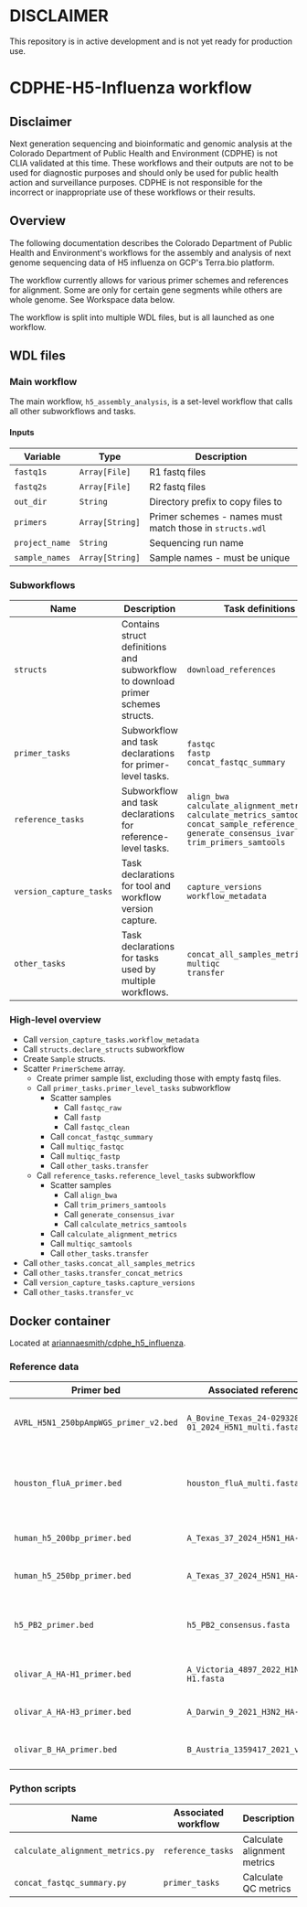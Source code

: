 # DISCLAIMER
This repository is in active development and is not yet ready for production use.

# CDPHE-H5-Influenza workflow

## Disclaimer
Next generation sequencing and bioinformatic and genomic analysis at the Colorado Department of Public Health and Environment (CDPHE) is not CLIA validated at this time. These workflows and their outputs are not to be used for diagnostic purposes and should only be used for public health action and surveillance purposes. CDPHE is not responsible for the incorrect or inappropriate use of these workflows or their results.

## Overview
The following documentation describes the Colorado Department of Public Health and Environment's workflows for the assembly and analysis of next genome sequencing data of H5 influenza on GCP's Terra.bio platform. 

The workflow currently allows for various primer schemes and references for alignment. Some are only for certain gene segments while others are whole genome. See Workspace data below.

The workflow is split into multiple WDL files, but is all launched as one workflow.

## WDL files

### Main workflow

The main workflow, `h5_assembly_analysis`, is a set-level workflow that calls all other subworkflows and tasks.

#### Inputs

| Variable | Type | Description |
| -- | -- | -- |
| `fastq1s` | `Array[File]` | R1 fastq files |
| `fastq2s` | `Array[File]` | R2 fastq files |
| `out_dir` | `String` | Directory prefix to copy files to |
| `primers` | `Array[String]` | Primer schemes - names must match those in `structs.wdl` |
| `project_name` | `String` | Sequencing run name |
| `sample_names` | `Array[String]` | Sample names - must be unique |

### Subworkflows

| Name | Description | Task definitions |
| --- | --- | --- |
| `structs` | Contains struct definitions and subworkflow to download primer schemes structs. | `download_references` |
| `primer_tasks` | Subworkflow and task declarations for primer-level tasks.| `fastqc`<br>`fastp`<br>`concat_fastqc_summary` |
| `reference_tasks` | Subworkflow and task declarations for reference-level tasks.| `align_bwa`<br>`calculate_alignment_metrics`<br>`calculate_metrics_samtools`<br>`concat_sample_reference_metrics`<br>`generate_consensus_ivar`<br>`trim_primers_samtools` |
| `version_capture_tasks` | Task declarations for tool and workflow version capture.| `capture_versions`<br>`workflow_metadata` |
| `other_tasks` | Task declarations for tasks used by multiple workflows. | `concat_all_samples_metrics`<br>`multiqc`<br>`transfer` |

### High-level overview
- Call `version_capture_tasks.workflow_metadata`
- Call `structs.declare_structs` subworkflow 
- Create `Sample` structs.
- Scatter `PrimerScheme` array.
  - Create primer sample list, excluding those with empty fastq files.
  - Call `primer_tasks.primer_level_tasks` subworkflow
    - Scatter samples
      - Call `fastqc_raw`
      - Call `fastp`
      - Call `fastqc_clean`
    - Call `concat_fastqc_summary`
    - Call `multiqc_fastqc`
    - Call `multiqc_fastp`
    - Call `other_tasks.transfer`
  - Call `reference_tasks.reference_level_tasks` subworkflow
    - Scatter samples
      - Call `align_bwa`
      - Call `trim_primers_samtools`
      - Call `generate_consensus_ivar`
      - Call `calculate_metrics_samtools`
    - Call `calculate_alignment_metrics`
    - Call `multiqc_samtools`
    - Call `other_tasks.transfer`
- Call `other_tasks.concat_all_samples_metrics`
- Call `other_tasks.transfer_concat_metrics`
- Call `version_capture_tasks.capture_versions`
- Call `other_tasks.transfer_vc` 

## Docker container

Located at [ariannaesmith/cdphe_h5_influenza](https://hub.docker.com/repository/docker/ariannaesmith/cdphe_h5_influenza/general).

### Reference data

| Primer bed | Associated reference fasta | Description | Source |
| -- | -- | -- | -- 
| `AVRL_H5N1_250bpAmpWGS_primer_v2.bed` | `A_Bovine_Texas_24-029328-01_2024_H5N1_multi.fasta` | Tiled - whole genome - H5N1 | [Paper](dx.doi.org/10.17504/protocols.io.kqdg322kpv25/v1) |
| `houston_fluA_primer.bed` | `houston_fluA_multi.fasta` | Tiled - HA + NA genes from H5N1 and H3N2; HA gene from H1N1 | [Github repository](https://github.com/treangenlab/InfA-amplicon) |
| `human_h5_200bp_primer.bed` | `A_Texas_37_2024_H5N1_HA-H5.fasta` | Tiled - HA gene - H5N1 | made in-house  with [PrimalScheme](https://primalscheme.com/) |
| `human_h5_250bp_primer.bed` | `A_Texas_37_2024_H5N1_HA-H5.fasta` | Tiled - HA gene - H5N1 | made in-house with [PrimalScheme](https://primalscheme.com/) |
| `h5_PB2_primer.bed` | `h5_PB2_consensus.fasta` | Tiled - PB2 gene - H5N1 (B3.13 and D.1.1)| made in-house with [PrimalScheme](https://primalscheme.com/) |
| `olivar_A_HA-H1_primer.bed` | `A_Victoria_4897_2022_H1N1_HA-H1.fasta` | Tiled - HA gene - H1N1 | Made in-house with [Olivar](https://github.com/treangenlab/Olivar) |
| `olivar_A_HA-H3_primer.bed` | `A_Darwin_9_2021_H3N2_HA-H3.fasta` | Tiled - HA gene - H3N2 | Made in-house with [Olivar](https://github.com/treangenlab/Olivar) |
| `olivar_B_HA_primer.bed` | `B_Austria_1359417_2021_vic_HA.fasta` | Tiled - HA gene - B/Victoria | Made in-house with [Olivar](https://github.com/treangenlab/Olivar) |

### Python scripts

| Name | Associated workflow | Description |
| -- | -- | -- |
| `calculate_alignment_metrics.py` | `reference_tasks` | Calculate alignment metrics |
| `concat_fastqc_summary.py` | `primer_tasks` | Calculate QC metrics | 